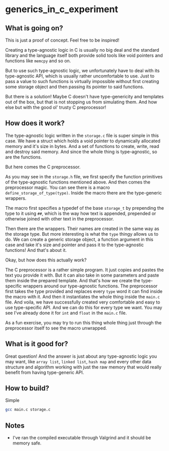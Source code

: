 # generics_in_c_experiment

## What is going on?

This is just a proof of concept. Feel free to be inspired!

Creating a type-agnostic logic in C is usually no big deal and the standard library and the language itself both provide solid tools like void pointers and functions like `memcpy` and so on.

But to use such type-agnostic logic, we unfortunately have to deal with its type-agnostic API, which is usually rather uncomfortable to use. Just to pass a value to such functions is virtually impossible without first creating some storage object and then passing its pointer to said functions.

But there is a solution! Maybe C doesn't have type-genericity and templates out of the box, but that is not stopping us from simulating them. And how else but with the good ol' trusty C preprocessor!

## How does it work?

The type-agnostic logic written in the `storage.c` file is super simple in this case. We have a struct which holds a void pointer to dynamically allocated memory and it's size in bytes. And a set of functions to create, write, read and destroy said memory. And since the whole thing is type-agnostic, so are the functions.

But here comes the C preprocessor.

As you may see in the `storage.h` file, we first specify the function primitives of the type-agnostic functions mentioned above. And then comes the preprocessor magic. You can see there is a macro `define_storage_of_type(type)`. Inside the macro there are the type-generic wrappers. 

The macro first specifies a typedef of the base `storage_t` by prepending the type to it using `##`, which is the way how text is appended, prepended or otherwise joined with other text in the preprocessor.

Then there are the wrappers. Their names are created in the same way as the storage type. But more interesting is what the `type` thingy allows us to do. We can create a generic storage object, a function argument in this case and take it's size and pointer and pass it to the type-agnostic functions! And that's about it.

Okay, but how does this actually work?

The C preprocessor is a rather simple program. It just copies and pastes the text you provide it with. But it can also take in some parameters and paste them inside the prepared template. And that's how we create the type-specific wrappers around our type-agnostic functions. The preprocessor first takes the type provided and replaces every `type` word it can find inside the macro with it. And then it instantiates the whole thing inside the `main.c` file. And voila, we have successfully created very comfortable and easy to use type-specific API. And we can do this for every type we want. You may see I've already done it for `int` and `float` in the `main.c` file.

As a fun exercise, you may try to run this thing whole thing just through the preprocessor itself to see the macro unwrapped.

## What is it good for?

Great question! And the answer is just about any type-agnostic logic you may want, like `array list`, `linked list`, `hash map` and every other data structure and algorithm working with just the raw memory that would really benefit from having type-generic API.

## How to build?

Simple

```bash
gcc main.c storage.c
```

## Notes

* I've ran the compiled executable through Valgrind and it should be memory safe.
